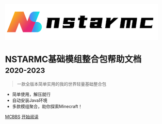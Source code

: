 ![logo](./assets/横向-1691805935510-9.png)

# NSTARMC基础模组整合包帮助文档  <small>2020-2023</small>

> 一款全版本简单实用的我的世界轻量基础整合包

- 简单使用，解压就行
- 自动安装Java环境
- 多款模组聚合，助你探索Minecraft！

[MCBBS](https://www.mcbbs.net/thread-1025346-1-1.html)
[开始阅读](#NSTARMC)

